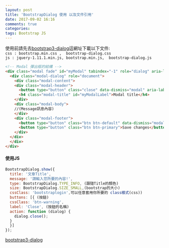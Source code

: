 ```yaml
---
layout: post
title: 'BootstrapDialog 使用 以及文件引用'
date: 2017-09-02 16:16
comments: true
categories:
tags: Bootstrap JS
---
```


使用前請先去[bootstrap3-dialog](https://github.com/nakupanda/bootstrap3-dialog)這網址下載以下文件:<br>
`css : bootstrap.min.css ,  bootstrap-dialog.css`<br>
`js : jquery-1.11.1.min.js, bootstrap.min.js,  bootstrap-dialog.js`

```HTML
<!-- Modal 彈出框的結構 -->
<div class="modal fade" id="myModal" tabindex="-1" role="dialog" aria-labelledby="myModalLabel">
  <div class="modal-dialog" role="document">
    <div class="modal-content">
    <div class="modal-header">
      <button type="button" class="close" data-dismiss="modal" aria-label="Close"><span aria-   							hidden="true">×</span></button>
      <h4 class="modal-title" id="myModalLabel">Modal title</h4>
    </div>
    <div class="modal-body">
    //(Message訊息內容)
    </div>
    <div class="modal-footer">
      <button type="button" class="btn btn-default" data-dismiss="modal">Close</button>
      <button type="button" class="btn btn-primary">Save changes</button>
    </div>
  </div>
  </div>
</div>
```
#### 使用JS
```js
BootstrapDialog.show({
  title: '文章Title',
  message: '請輸入您所要的內容!',
  type: BootstrapDialog.TYPE_INFO, (跟隨Title的顏色)
  size: BootstrapDialog.SIZE_SMALL,(bootstrap的大小)
  cssClass: 'bootstraplogin',可以任意套用你所要的 class樣式(css))
  buttons: [{ (按鈕)
  cssClass: 'btn-warning',
  label: 'Close', (按鈕的名稱)
  action: function (dialog) {
    dialog.close();
  }
  }]
});
```
[bootstrap3-dialog](https://nakupanda.github.io/bootstrap3-dialog/)